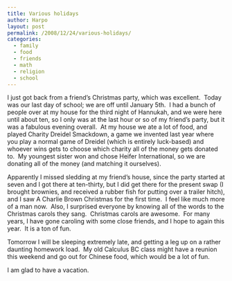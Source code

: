 ```yaml
---
title: Various holidays
author: Harpo
layout: post
permalink: /2008/12/24/various-holidays/
categories:
  - family
  - food
  - friends
  - math
  - religion
  - school
---
```

I just got back from a friend&#8217;s Christmas party, which was excellent.  Today was our last day of school; we are off until January 5th.  I had a bunch of people over at my house for the third night of Hannukah, and we were here until about ten, so I only was at the last hour or so of my friend&#8217;s party, but it was a fabulous evening overall.  At my house we ate a lot of food, and played Charity Dreidel Smackdown, a game we invented last year where you play a normal game of Dreidel (which is entirely luck-based) and whoever wins gets to choose which charity all of the money gets donated to.  My youngest sister won and chose Heifer International, so we are donating all of the money (and matching it ourselves).

Apparently I missed sledding at my friend&#8217;s house, since the party started at seven and I got there at ten-thirty, but I did get there for the present swap (I brought brownies, and received a rubber fish for putting over a trailer hitch), and I saw A Charlie Brown Christmas for the first time.  I feel like much more of a man now.  Also, I surprised everyone by knowing all of the words to the Christmas carols they sang.  Christmas carols are awesome.  For many years, I have gone caroling with some close friends, and I hope to again this year.  It is a ton of fun.

Tomorrow I will be sleeping extremely late, and getting a leg up on a rather daunting homework load.  My old Calculus BC class might have a reunion this weekend and go out for Chinese food, which would be a lot of fun.

I am glad to have a vacation.